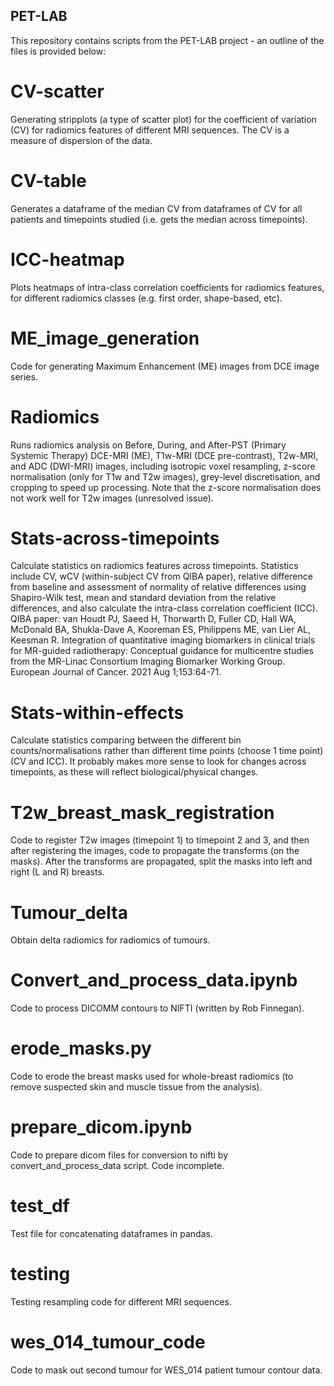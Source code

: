 ## PET-LAB
This repository contains scripts from the PET-LAB project - an outline of the files is provided below:

# CV-scatter
Generating stripplots (a type of scatter plot) for the coefficient of variation (CV) for radiomics features of different MRI sequences. The CV is a measure of dispersion of the data.
# CV-table
Generates a dataframe of the median CV from dataframes of CV for all patients and timepoints studied (i.e. gets the median across timepoints).
# ICC-heatmap
Plots heatmaps of intra-class correlation coefficients for radiomics features, for different radiomics classes (e.g. first order, shape-based, etc).
# ME_image_generation
Code for generating Maximum Enhancement (ME) images from DCE image series.
# Radiomics
Runs radiomics analysis on Before, During, and After-PST (Primary Systemic Therapy) DCE-MRI (ME), T1w-MRI (DCE pre-contrast), T2w-MRI, and ADC (DWI-MRI) images, including isotropic voxel resampling, z-score normalisation (only for T1w and T2w images), grey-level discretisation, and cropping to speed up processing. Note that the z-score normalisation does not work well for T2w images (unresolved issue).
# Stats-across-timepoints
Calculate statistics on radiomics features across timepoints. Statistics include CV, wCV (within-subject CV from QIBA paper), relative difference from baseline and assessment of normality of relative differences using Shapiro-Wilk test, mean and standard deviation from the relative differences, and also calculate the intra-class correlation coefficient (ICC).
QIBA paper: van Houdt PJ, Saeed H, Thorwarth D, Fuller CD, Hall WA, McDonald BA, Shukla-Dave A, Kooreman ES, Philippens ME, van Lier AL, Keesman R. Integration of quantitative imaging biomarkers in clinical trials for MR-guided radiotherapy: Conceptual guidance for multicentre studies from the MR-Linac Consortium Imaging Biomarker Working Group. European Journal of Cancer. 2021 Aug 1;153:64-71.
# Stats-within-effects
Calculate statistics comparing between the different bin counts/normalisations rather than different time points (choose 1 time point) (CV and ICC). It probably makes more sense to look for changes across timepoints, as these will reflect biological/physical changes.
# T2w_breast_mask_registration
Code to register T2w images (timepoint 1) to timepoint 2 and 3, and then after registering the images, code to propagate the transforms (on the masks). After the transforms are propagated, split the masks into left and right (L and R) breasts.
# Tumour_delta
Obtain delta radiomics for radiomics of tumours.
# Convert_and_process_data.ipynb
Code to process DICOMM contours to NIFTI (written by Rob Finnegan).
# erode_masks.py
Code to erode the breast masks used for whole-breast radiomics (to remove suspected skin and muscle tissue from the analysis).
# prepare_dicom.ipynb
Code to prepare dicom files for conversion to nifti by convert_and_process_data script. Code incomplete.
# test_df
Test file for concatenating dataframes in pandas.
# testing
Testing resampling code for different MRI sequences.
# wes_014_tumour_code
Code to mask out second tumour for WES_014 patient tumour contour data.
